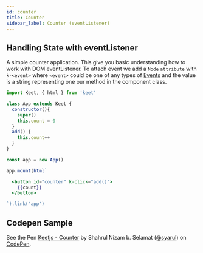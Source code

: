 ```yaml
---
id: counter
title: Counter
sidebar_label: Counter (eventListener)
---
```


## Handling State with eventListener

A simple counter application. This give you basic understanding how to work with DOM eventListener. To attach event we add a ```Node``` ```attribute``` with ```k-<event>``` where ```<event>``` could be one of any types of [Events](https://developer.mozilla.org/en-US/docs/Web/Events) and the value is a string representing one our method in the component class.

```js
import Keet, { html } from 'keet'

class App extends Keet {
  constructor(){
    super()
    this.count = 0
  }
  add() {
    this.count++
  }
}

const app = new App()

app.mount(html`
```

```handlebars
  <button id="counter" k-click="add()">
    {{count}}
  </button>
```

```js
`).link('app')
```

## Codepen Sample

<p data-height="265" data-theme-id="dark" data-slug-hash="zpbGBd" data-default-tab="js,result" data-user="syarul" data-pen-title="Keetjs - Counter" class="codepen">See the Pen <a href="https://codepen.io/syarul/pen/zpbGBd/">Keetjs - Counter</a> by Shahrul Nizam b. Selamat (<a href="https://codepen.io/syarul">@syarul</a>) on <a href="https://codepen.io">CodePen</a>.</p>
<script async src="https://static.codepen.io/assets/embed/ei.js"></script>
